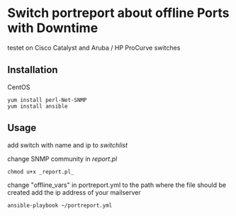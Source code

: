 # Switch portreport about offline Ports with Downtime

testet on Cisco Catalyst and Aruba / HP ProCurve switches

## Installation 

CentOS

	yum install perl-Net-SNMP
	yum install ansible

## Usage

add switch with name and ip to _switchlist_

change SNMP community in _report.pl_

	chmod u+x _report.pl_

change "offline_vars" in portreport.yml to the path where the file should be created
add the ip address of your mailserver

	ansible-playbook ~/portreport.yml
